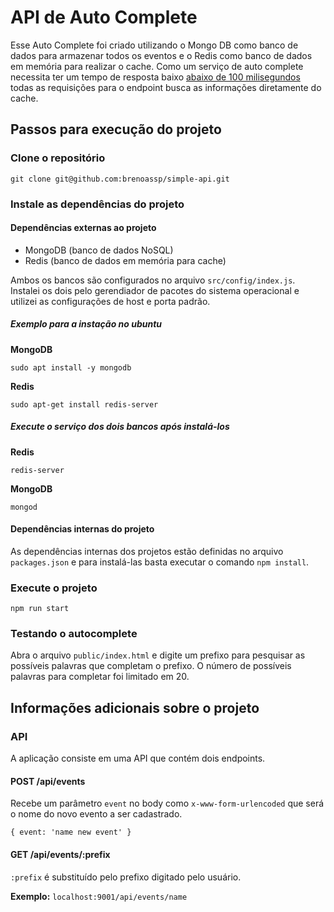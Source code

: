 # API de Auto Complete

Esse Auto Complete foi criado utilizando o Mongo DB como banco de dados para armazenar todos os eventos e o Redis como banco de dados em memória para realizar o cache. Como um serviço de auto complete necessita ter um tempo de resposta baixo [abaixo de 100 milisegundos](https://blog.algolia.com/search-autocomplete-on-mobile/) todas as requisições para o endpoint busca as informações diretamente do cache.

##  Passos para execução do projeto

### Clone o repositório
`git clone git@github.com:brenoassp/simple-api.git`

### Instale as dependências do projeto

#### Dependências externas ao projeto
- MongoDB (banco de dados NoSQL)
- Redis (banco de dados em memória para cache)

Ambos os bancos são configurados no arquivo `src/config/index.js`. Instalei os dois pelo gerendiador de pacotes do sistema operacional e utilizei as configurações de host e porta padrão.

##### Exemplo para a instação no ubuntu

**MongoDB**

`sudo apt install -y mongodb`

**Redis** 

`sudo apt-get install redis-server`

##### Execute o serviço dos dois bancos após instalá-los

**Redis** 

`redis-server`

**MongoDB**

`mongod`

#### Dependências internas do projeto
As dependências internas dos projetos estão definidas no arquivo `packages.json` e para instalá-las basta executar o comando `npm install`.

### Execute o projeto

`npm run start`

### Testando o autocomplete

Abra o arquivo `public/index.html` e digite um prefixo para pesquisar as possíveis palavras que completam o prefixo. O número de possíveis palavras para completar foi limitado em 20.

## Informações adicionais sobre o projeto

### API

A aplicação consiste em uma API que contém dois endpoints.

#### POST /api/events

Recebe um parâmetro `event` no body como `x-www-form-urlencoded` que será o nome do novo evento a ser cadastrado.

`{
	event: 'name new event'
}`

#### GET /api/events/:prefix

`:prefix` é substituído pelo prefixo digitado pelo usuário.

**Exemplo:** `localhost:9001/api/events/name`
